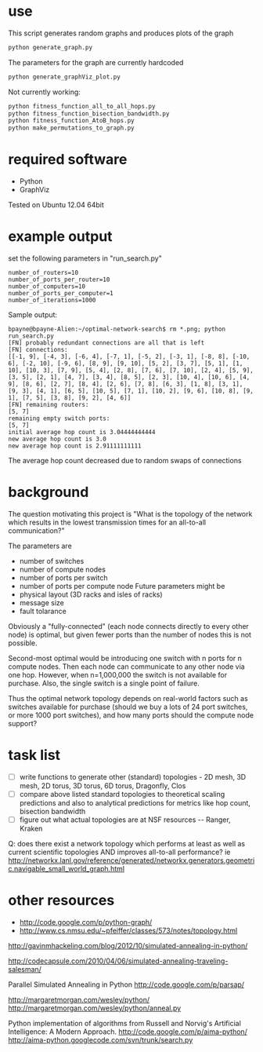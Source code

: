 # use

 This script generates random graphs and produces plots of the graph
```bash
python generate_graph.py
```
The parameters for the graph are currently hardcoded
```bash
python generate_graphViz_plot.py
```

Not currently working:
```bash
python fitness_function_all_to_all_hops.py
python fitness_function_bisection_bandwidth.py
python fitness_function_AtoB_hops.py
python make_permutations_to_graph.py
```
# required software

* Python
* GraphViz

Tested on Ubuntu 12.04 64bit

# example output

set the following parameters in "run_search.py"
```
number_of_routers=10
number_of_ports_per_router=10
number_of_computers=10
number_of_ports_per_computer=1
number_of_iterations=1000
```
Sample output:
```
bpayne@bpayne-Alien:~/optimal-network-search$ rm *.png; python run_search.py 
[FN] probably redundant connections are all that is left
[FN] connections:
[[-1, 9], [-4, 3], [-6, 4], [-7, 1], [-5, 2], [-3, 1], [-8, 8], [-10, 6], [-2, 10], [-9, 6], [8, 9], [9, 10], [5, 2], [3, 7], [5, 1], [1, 10], [10, 3], [7, 9], [5, 4], [2, 8], [7, 6], [7, 10], [2, 4], [5, 9], [3, 5], [2, 1], [4, 7], [3, 4], [8, 5], [2, 3], [10, 4], [10, 6], [4, 9], [8, 6], [2, 7], [8, 4], [2, 6], [7, 8], [6, 3], [1, 8], [3, 1], [9, 3], [4, 1], [6, 5], [10, 5], [7, 1], [10, 2], [9, 6], [10, 8], [9, 1], [7, 5], [3, 8], [9, 2], [4, 6]]
[FN] remaining routers:
[5, 7]
remaining empty switch ports:
[5, 7]
initial average hop count is 3.04444444444
new average hop count is 3.0
new average hop count is 2.91111111111
```

The average hop count decreased due to random swaps of connections

# background

The question motivating this project is
"What is the topology of the network which results in the lowest transmission times for an all-to-all communication?"

The parameters are
* number of switches
* number of compute nodes
* number of ports per switch
* number of ports per compute node
Future parameters might be
* physical layout (3D racks and isles of racks)
* message size
* fault tolarance

Obviously a "fully-connected" (each node connects directly to every other node) is optimal, but given fewer ports than the number of nodes this is not possible.

Second-most optimal would be introducing one switch with n ports for n compute nodes. Then each node can communicate to any other node via one hop. However, when n=1,000,000 the switch is not available for purchase. Also, the single switch is a single point of failure.

Thus the optimal network topology depends on real-world factors such as switches available for purchase (should we buy a lots of 24 port switches, or more 1000 port switches), and how many ports should the compute node support?


# task list 

- [ ] write functions to generate other (standard) topologies - 2D mesh, 3D mesh, 2D torus, 3D torus, 6D torus, Dragonfly, Clos
- [ ] compare above listed standard topologies to theoretical scaling predictions and also to analytical predictions for metrics like hop count, bisection bandwidth
- [ ] figure out what actual topologies are at NSF resources -- Ranger, Kraken

Q: does there exist a network topology which performs at least as well as current scientific topologies AND improves all-to-all performance?
ie 
http://networkx.lanl.gov/reference/generated/networkx.generators.geometric.navigable_small_world_graph.html

# other resources

* <http://code.google.com/p/python-graph/>
* <http://www.cs.nmsu.edu/~pfeiffer/classes/573/notes/topology.html>

http://gavinmhackeling.com/blog/2012/10/simulated-annealing-in-python/

http://codecapsule.com/2010/04/06/simulated-annealing-traveling-salesman/

Parallel Simulated Annealing in Python
http://code.google.com/p/parsap/

http://margaretmorgan.com/wesley/python/
http://margaretmorgan.com/wesley/python/anneal.py


Python implementation of algorithms from Russell and Norvig's Artificial Intelligence: A Modern Approach. 
http://code.google.com/p/aima-python/
http://aima-python.googlecode.com/svn/trunk/search.py
